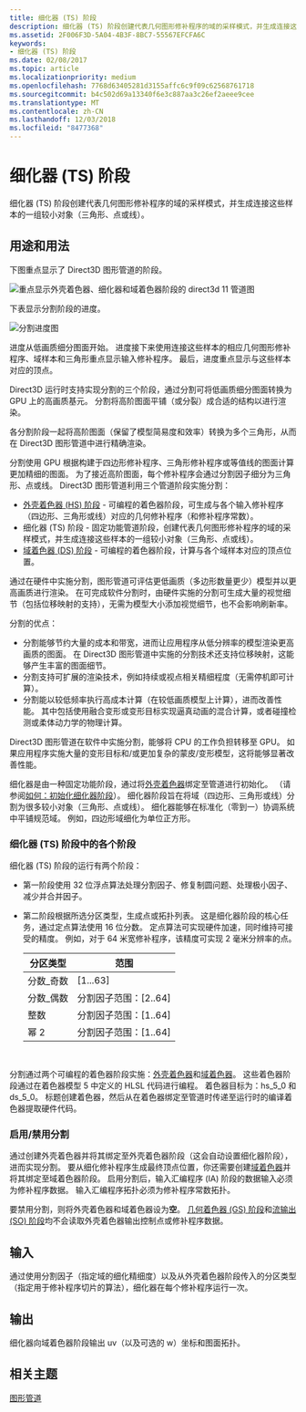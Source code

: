 ```yaml
---
title: 细化器 (TS) 阶段
description: 细化器 (TS) 阶段创建代表几何图形修补程序的域的采样模式，并生成连接这些样本的一组较小对象（三角形、点或线）。
ms.assetid: 2F006F3D-5A04-4B3F-8BC7-55567EFCFA6C
keywords:
- 细化器 (TS) 阶段
ms.date: 02/08/2017
ms.topic: article
ms.localizationpriority: medium
ms.openlocfilehash: 7768d63405281d3155affc6c9f09c62568761718
ms.sourcegitcommit: b4c502d69a13340f6e3c887aa3c26ef2aeee9cee
ms.translationtype: MT
ms.contentlocale: zh-CN
ms.lasthandoff: 12/03/2018
ms.locfileid: "8477368"
---
```

# <a name="tessellator-ts-stage"></a>细化器 (TS) 阶段


细化器 (TS) 阶段创建代表几何图形修补程序的域的采样模式，并生成连接这些样本的一组较小对象（三角形、点或线）。

## <a name="span-idpurposeandusesspanspan-idpurposeandusesspanspan-idpurposeandusesspanpurpose-and-uses"></a><span id="Purpose_and_uses"></span><span id="purpose_and_uses"></span><span id="PURPOSE_AND_USES"></span>用途和用法


下图重点显示了 Direct3D 图形管道的阶段。

![重点显示外壳着色器、细化器和域着色器阶段的 direct3d 11 管道图](images/d3d11-pipeline-stages-tessellation.png)

下表显示分割阶段的进度。

![分割进度图](images/tess-prog.png)

进度从低画质细分图面开始。 进度接下来使用连接这些样本的相应几何图形修补程序、域样本和三角形重点显示输入修补程序。 最后，进度重点显示与这些样本对应的顶点。

Direct3D 运行时支持实现分割的三个阶段，通过分割可将低画质细分图面转换为 GPU 上的高画质基元。 分割将高阶图面平铺（或分裂）成合适的结构以进行渲染。

各分割阶段一起将高阶图面（保留了模型简易度和效率）转换为多个三角形，从而在 Direct3D 图形管道中进行精确渲染。

分割使用 GPU 根据构建于四边形修补程序、三角形修补程序或等值线的图面计算更加精细的图面。 为了接近高阶图面，每个修补程序会通过分割因子细分为三角形、点或线。 Direct3D 图形管道利用三个管道阶段实施分割：

-   [外壳着色器 (HS) 阶段](hull-shader-stage--hs-.md) - 可编程的着色器阶段，可生成与各个输入修补程序（四边形、三角形或线）对应的几何修补程序（和修补程序常数）。
-   细化器 (TS) 阶段 - 固定功能管道阶段，创建代表几何图形修补程序的域的采样模式，并生成连接这些样本的一组较小对象（三角形、点或线）。
-   [域着色器 (DS) 阶段](domain-shader-stage--ds-.md) - 可编程的着色器阶段，计算与各个域样本对应的顶点位置。

通过在硬件中实施分割，图形管道可评估更低画质（多边形数量更少）模型并以更高画质进行渲染。 在可完成软件分割时，由硬件实施的分割可生成大量的视觉细节（包括位移映射的支持），无需为模型大小添加视觉细节，也不会影响刷新率。

分割的优点：

-   分割能够节约大量的成本和带宽，进而让应用程序从低分辨率的模型渲染更高画质的图面。 在 Direct3D 图形管道中实施的分割技术还支持位移映射，这能够产生丰富的图面细节。
-   分割支持可扩展的渲染技术，例如持续或视点相关精细程度（无需停机即可计算）。
-   分割能以较低频率执行高成本计算（在较低画质模型上计算），进而改善性能。 其中包括使用融合变形或变形目标实现逼真动画的混合计算，或者碰撞检测或柔体动力学的物理计算。

Direct3D 图形管道在软件中实施分割，能够将 CPU 的工作负担转移至 GPU。 如果应用程序实施大量的变形目标和/或更加复杂的蒙皮/变形模型，这将能够显著改善性能。

细化器是由一种固定功能阶段，通过将[外壳着色器](hull-shader-stage--hs-.md)绑定至管道进行初始化。 （请参阅[如何：初始化细化器阶段](https://msdn.microsoft.com/library/windows/desktop/ff476341)）。 细化器阶段旨在将域（四边形、三角形或线）分割为很多较小对象（三角形、点或线）。 细化器能够在标准化（零到一）协调系统中平铺规范域。 例如，四边形域细化为单位正方形。

### <a name="span-idphasesinthetessellatortsstagespanspan-idphasesinthetessellatortsstagespanspan-idphasesinthetessellatortsstagespanphases-in-the-tessellator-ts-stage"></a><span id="Phases_in_the_Tessellator__TS__stage"></span><span id="phases_in_the_tessellator__ts__stage"></span><span id="PHASES_IN_THE_TESSELLATOR__TS__STAGE"></span>细化器 (TS) 阶段中的各个阶段

细化器 (TS) 阶段的运行有两个阶段：

-   第一阶段使用 32 位浮点算法处理分割因子、修复制圆问题、处理极小因子、减少并合并因子。
-   第二阶段根据所选分区类型，生成点或拓扑列表。 这是细化器阶段的核心任务，通过定点算法使用 16 位分数。 定点算法可实现硬件加速，同时维持可接受的精度。 例如，对于 64 米宽修补程序，该精度可实现 2 毫米分辨率的点。

    | 分区类型 | 范围                       |
    |----------------------|-----------------------------|
    | 分数\_奇数      | \[1...63\]                  |
    | 分数\_偶数     | 分割因子范围：\[2..64\] |
    | 整数              | 分割因子范围：\[1..64\] |
    | 幂 2                 | 分割因子范围：\[1..64\] |

     

分割通过两个可编程的着色器阶段实施：[外壳着色器](hull-shader-stage--hs-.md)和[域着色器](domain-shader-stage--ds-.md)。 这些着色器阶段通过在着色器模型 5 中定义的 HLSL 代码进行编程。 着色器目标为：hs\_5\_0 和 ds\_5\_0。 标题创建着色器，然后从在着色器绑定至管道时传递至运行时的编译着色器提取硬件代码。

### <a name="span-idenablingdisablingtessellationspanspan-idenablingdisablingtessellationspanspan-idenablingdisablingtessellationspanenablingdisabling-tessellation"></a><span id="Enabling_disabling_tessellation"></span><span id="enabling_disabling_tessellation"></span><span id="ENABLING_DISABLING_TESSELLATION"></span>启用/禁用分割

通过创建外壳着色器并将其绑定至外壳着色器阶段（这会自动设置细化器阶段），进而实现分割。 要从细化修补程序生成最终顶点位置，你还需要创建[域着色器](domain-shader-stage--ds-.md)并将其绑定至域着色器阶段。 启用分割后，输入汇编程序 (IA) 阶段的数据输入必须为修补程序数据。 输入汇编程序拓扑必须为修补程序常数拓扑。

要禁用分割，则将外壳着色器和域着色器设为**空**。 [几何着色器 (GS) 阶段](geometry-shader-stage--gs-.md)和[流输出 (SO) 阶段](stream-output-stage--so-.md)均不会读取外壳着色器输出控制点或修补程序数据。

## <a name="span-idinputspanspan-idinputspanspan-idinputspaninput"></a><span id="Input"></span><span id="input"></span><span id="INPUT"></span>输入


通过使用分割因子（指定域的细化精细度）以及从外壳着色器阶段传入的分区类型（指定用于修补程序切片的算法），细化器在每个修补程序运行一次。

## <a name="span-idoutputspanspan-idoutputspanspan-idoutputspanoutput"></a><span id="Output"></span><span id="output"></span><span id="OUTPUT"></span>输出


细化器向域着色器阶段输出 uv（以及可选的 w）坐标和图面拓扑。

## <a name="span-idrelated-topicsspanrelated-topics"></a><span id="related-topics"></span>相关主题


[图形管道](graphics-pipeline.md)

 

 




